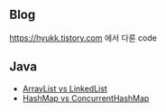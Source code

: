 ## Blog
https://hyukk.tistory.com 에서 다룬 code
</br>

## Java 

* [ArrayList vs LinkedList](https://hyukk.tistory.com/3)
* [HashMap vs ConcurrentHashMap](https://hyukk.tistory.com/4)

